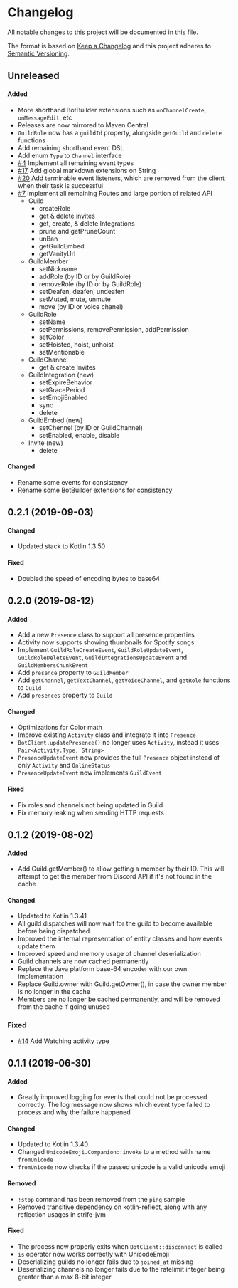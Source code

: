 # Changelog
All notable changes to this project will be documented in this file.

The format is based on [Keep a Changelog](http://keepachangelog.com/en/1.0.0/) and this project adheres to [Semantic Versioning](http://semver.org/spec/v2.0.0.html).

## Unreleased

#### Added 
- More shorthand BotBuilder extensions such as `onChannelCreate`, `onMessageEdit`, etc
- Releases are now mirrored to Maven Central
- `GuildRole` now has a `guildId` property, alongside `getGuild` and `delete` functions
- Add remaining shorthand event DSL
- Add enum `Type` to `Channel` interface
- [#4](https://gitlab.com/serebit/strife/issues/4) Implement all remaining event types
- [#17](https://gitlab.com/serebit/strife/issues/17) Add global markdown extensions on String
- [#20](https://gitlab.com/serebit/strife/issues/20) Add terminable event listeners, which are removed from the client when their task is successful
- [#7](https://gitlab.com/serebit/strife/issues/7) Implement all remaining Routes and large portion of related API
    - Guild
        - createRole
        - get & delete invites
        - get, create, & delete Integrations
        - prune and getPruneCount
        - unBan
        - getGuildEmbed
        - getVanityUrl
    - GuildMember
        - setNickname
        - addRole (by ID or by GuildRole)
        - removeRole (by ID or by GuildRole) 
        - setDeafen, deafen, undeafen
        - setMuted, mute, unmute
        - move (by ID or voice chanel)
    - GuildRole
        - setName
        - setPermissions, removePermission, addPermission
        - setColor
        - setHoisted, hoist, unhoist
        - setMentionable
    - GuildChannel
        - get & create Invites
    - GuildIntegration (new)
        - setExpireBehavior
        - setGracePeriod
        - setEmojiEnabled
        - sync
        - delete
    - GuildEmbed (new)
        - setChennel (by ID or GuildChannel)
        - setEnabled, enable, disable
    - Invite (new)
        - delete
        
        

#### Changed 
- Rename some events for consistency
- Rename some BotBuilder extensions for consistency

## 0.2.1 (2019-09-03)

#### Changed 
- Updated stack to Kotlin 1.3.50

#### Fixed 
- Doubled the speed of encoding bytes to base64

## 0.2.0 (2019-08-12)

#### Added 
- Add a new `Presence` class to support all presence properties
- Activity now supports showing thumbnails for Spotify songs
- Implement `GuildRoleCreateEvent`, `GuildRoleUpdateEvent`, `GuildRoleDeleteEvent`, `GuildIntegrationsUpdateEvent` and `GuildMembersChunkEvent`
- Add `presence` property to `GuildMember`
- Add `getChannel`, `getTextChannel`, `getVoiceChannel`, and `getRole` functions to `Guild`
- Add `presences` property to `Guild`

#### Changed 
- Optimizations for Color math
- Improve existing `Activity` class and integrate it into `Presence`
- `BotClient.updatePresence()` no longer uses `Activity`, instead it uses `Pair<Activity.Type, String>`
- `PresenceUpdateEvent` now provides the full `Presence` object instead of only `Activity` and `OnlineStatus`
- `PresenceUpdateEvent` now implements `GuildEvent`

#### Fixed 
- Fix roles and channels not being updated in Guild
- Fix memory leaking when sending HTTP requests

## 0.1.2 (2019-08-02)

#### Added 
- Add Guild.getMember() to allow getting a member by their ID. This will attempt to get the member from Discord API if it's not found in the cache

#### Changed 
- Updated to Kotlin 1.3.41
- All guild dispatches will now wait for the guild to become available before being dispatched
- Improved the internal representation of entity classes and how events update them
- Improved speed and memory usage of channel deserialization
- Guild channels are now cached permanently
- Replace the Java platform base-64 encoder with our own implementation
- Replace Guild.owner with Guild.getOwner(), in case the owner member is no longer in the cache
- Members are no longer be cached permanently, and will be removed from the cache if going unused

### Fixed 
- [#14](https://gitlab.com/serebit/strife/issues/14) Add Watching activity type

## 0.1.1 (2019-06-30)

#### Added 
- Greatly improved logging for events that could not be processed correctly. The log message now shows which event type failed to process and why the failure happened

#### Changed 
- Updated to Kotlin 1.3.40
- Changed `UnicodeEmoji.Companion::invoke` to a method with name `fromUnicode`
- `fromUnicode` now checks if the passed unicode is a valid unicode emoji

#### Removed 
- `!stop` command has been removed from the `ping` sample
- Removed transitive dependency on kotlin-reflect, along with any reflection usages in strife-jvm

#### Fixed 
- The process now properly exits when `BotClient::disconnect` is called
- `is` operator now works correctly with UnicodeEmoji
- Deserializing guilds no longer fails due to `joined_at` missing
- Deserializing channels no longer fails due to the ratelimit integer being greater than a max 8-bit integer
